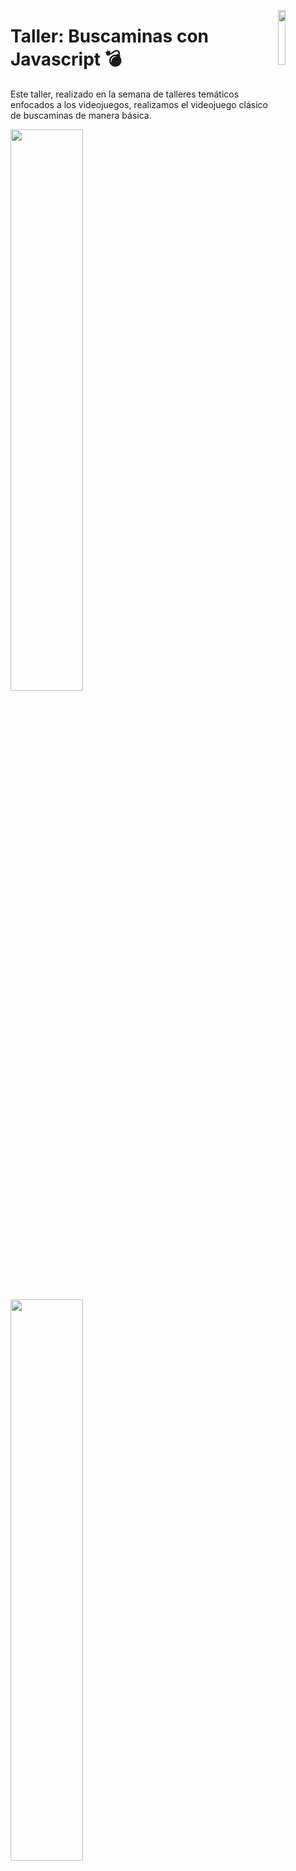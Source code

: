 
<p>
  <img src="https://media.giphy.com/media/v1.Y2lkPTc5MGI3NjExZG5qd3lpdjI1ZjZqaTFvYXhvOWw1bGZmNGV4MjI3d3VpZ2prMnZwdCZlcD12MV9pbnRlcm5hbF9naWZfYnlfaWQmY3Q9cw/gJ1zlEIw4c30qpyooF/giphy.gif" align = "right" width="15%"  />
</p>

# Taller: Buscaminas con Javascript 💣


Este taller, realizado en la semana de talleres temáticos enfocados a los videojuegos, realizamos el videojuego clásico de buscaminas de manera básica.

  <div align="left">
    <img src="https://scontent.fmex31-1.fna.fbcdn.net/v/t39.30808-6/430969735_788417273331810_7953599552117641095_n.jpg?_nc_cat=109&ccb=1-7&_nc_sid=5f2048&_nc_eui2=AeH8llwIwtBYJlUJ9Co3mdd6SaA4r--XK_hJoDiv75cr-Gk2SEPNyLbW_Feq9pfWJRcKf-ssO28tHuUZd3EzEqZq&_nc_ohc=gURBqZOnlaYAb7fGABs&_nc_ht=scontent.fmex31-1.fna&oh=00_AfCiFL6RIT0BtTXg1J6pD1Y71vcMJPS2bcpjdtX9ENbx4Q&oe=661D499E" width="48%" />
    <img src="https://media.giphy.com/media/v1.Y2lkPTc5MGI3NjExZXBobWV4eG5yOTFodWV2enIzZHptcjY2NHl2bzE2cWd1c3JzM2d2cyZlcD12MV9pbnRlcm5hbF9naWZfYnlfaWQmY3Q9Zw/l3V0GQMoaDLVbjXEI/giphy.gif" width="48%" />
  </div>
<br>

### Taller realizado por:
#### [David Elias González García](https://github.com/se2510) - Generación 44 de PROTECO
#### [Juan Ángeles](https://github.com/JohnKun136NVCP ) - Generación 41 de PROTECO
